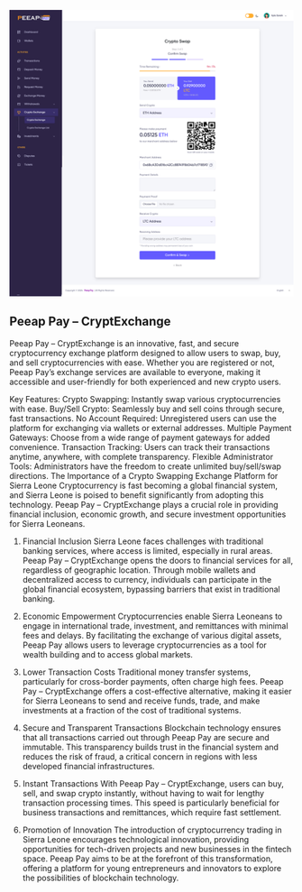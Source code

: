![cryptoExchange](cryptoexchange.png)
## Peeap Pay – CryptExchange
Peeap Pay – CryptExchange is an innovative, fast, and secure cryptocurrency exchange platform designed to allow users to swap, buy, and sell cryptocurrencies with ease. Whether you are registered or not, Peeap Pay’s exchange services are available to everyone, making it accessible and user-friendly for both experienced and new crypto users.

Key Features:
Crypto Swapping: Instantly swap various cryptocurrencies with ease.
Buy/Sell Crypto: Seamlessly buy and sell coins through secure, fast transactions.
No Account Required: Unregistered users can use the platform for exchanging via wallets or external addresses.
Multiple Payment Gateways: Choose from a wide range of payment gateways for added convenience.
Transaction Tracking: Users can track their transactions anytime, anywhere, with complete transparency.
Flexible Administrator Tools: Administrators have the freedom to create unlimited buy/sell/swap directions.
The Importance of a Crypto Swapping Exchange Platform for Sierra Leone
Cryptocurrency is fast becoming a global financial system, and Sierra Leone is poised to benefit significantly from adopting this technology. Peeap Pay – CryptExchange plays a crucial role in providing financial inclusion, economic growth, and secure investment opportunities for Sierra Leoneans.

1. Financial Inclusion
Sierra Leone faces challenges with traditional banking services, where access is limited, especially in rural areas. Peeap Pay – CryptExchange opens the doors to financial services for all, regardless of geographic location. Through mobile wallets and decentralized access to currency, individuals can participate in the global financial ecosystem, bypassing barriers that exist in traditional banking.

2. Economic Empowerment
Cryptocurrencies enable Sierra Leoneans to engage in international trade, investment, and remittances with minimal fees and delays. By facilitating the exchange of various digital assets, Peeap Pay allows users to leverage cryptocurrencies as a tool for wealth building and to access global markets.

3. Lower Transaction Costs
Traditional money transfer systems, particularly for cross-border payments, often charge high fees. Peeap Pay – CryptExchange offers a cost-effective alternative, making it easier for Sierra Leoneans to send and receive funds, trade, and make investments at a fraction of the cost of traditional systems.

4. Secure and Transparent Transactions
Blockchain technology ensures that all transactions carried out through Peeap Pay are secure and immutable. This transparency builds trust in the financial system and reduces the risk of fraud, a critical concern in regions with less developed financial infrastructures.

5. Instant Transactions
With Peeap Pay – CryptExchange, users can buy, sell, and swap crypto instantly, without having to wait for lengthy transaction processing times. This speed is particularly beneficial for business transactions and remittances, which require fast settlement.

6. Promotion of Innovation
The introduction of cryptocurrency trading in Sierra Leone encourages technological innovation, providing opportunities for tech-driven projects and new businesses in the fintech space. Peeap Pay aims to be at the forefront of this transformation, offering a platform for young entrepreneurs and innovators to explore the possibilities of blockchain technology.
